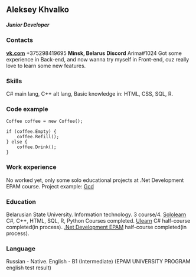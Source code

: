 ## Aleksey Khvalko
##### Junior Developer
### Contacts
[**vk.com**](https://vk.com/inofp)
+375298419695
**Minsk, Belarus**
**Discord** Arima#1024
Got some experience in Back-end, and now wanna try myself in Front-end, cuz really love to learn some new features.
### Skills
C# main lang, C++ alt lang, Basic knowledge in: HTML, CSS, SQL, R.
### Code example
```
Coffee coffee = new Coffee();

if (coffee.Empty) {
    coffee.Refill();
} else {
    coffee.Drink();
}
```
### Work experience
No worked yet, only some solo educational projects at .Net Development EPAM course.
Project example: [Gcd](https://github.com/Inofp/gcd)

### Education
Belarusian State University. Information technology. 3 course/4.
[Sololearn](https://www.sololearn.com/profile/9240265) C#, C++, HTML, SQL, R, Python Courses completed. [Ulearn](ulearn.me) C# half-course completed(in process). [.Net Development EPAM](https://training.by/Training/Details/2962?lang=en) half-course completed(in process).
### Language
Russian - Native.
English - B1 (Intermediate) (EPAM UNIVERSITY PROGRAM english test result)
